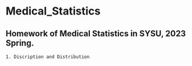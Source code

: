 # Medical_Statistics
## Homework of Medical Statistics in SYSU, 2023 Spring.
    1. Discription and Distribution
